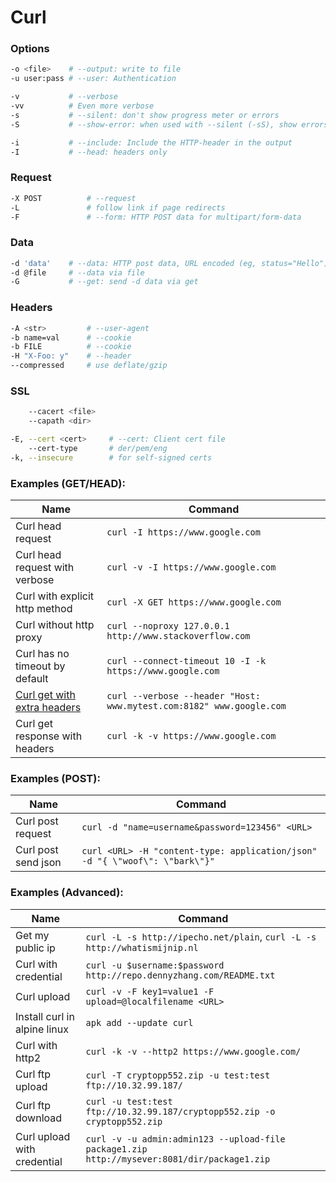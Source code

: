 # Curl

### Options <a href="#options-1" id="options-1"></a>

```bash
-o <file>    # --output: write to file
-u user:pass # --user: Authentication
```

```bash
-v           # --verbose
-vv          # Even more verbose
-s           # --silent: don't show progress meter or errors
-S           # --show-error: when used with --silent (-sS), show errors but no progress meter
```

```bash
-i           # --include: Include the HTTP-header in the output
-I           # --head: headers only
```

### Request <a href="#request" id="request"></a>

```bash
-X POST          # --request
-L               # follow link if page redirects
-F 	             # --form: HTTP POST data for multipart/form-data
```

### Data

```bash
-d 'data'    # --data: HTTP post data, URL encoded (eg, status="Hello")
-d @file     # --data via file
-G           # --get: send -d data via get
```

### Headers <a href="#headers" id="headers"></a>

```bash
-A <str>         # --user-agent
-b name=val      # --cookie
-b FILE          # --cookie
-H "X-Foo: y"    # --header
--compressed     # use deflate/gzip
```

### SSL <a href="#ssl" id="ssl"></a>

```bash
    --cacert <file>
    --capath <dir>
```

```bash
-E, --cert <cert>     # --cert: Client cert file
    --cert-type       # der/pem/eng
-k, --insecure        # for self-signed certs
```

### Examples (GET/HEAD):

| Name                                                                                                                                    | Command                                                              |
| --------------------------------------------------------------------------------------------------------------------------------------- | -------------------------------------------------------------------- |
| Curl head request                                                                                                                       | `curl -I https://www.google.com`                                     |
| Curl head request with verbose                                                                                                          | `curl -v -I https://www.google.com`                                  |
| Curl with explicit http method                                                                                                          | `curl -X GET https://www.google.com`                                 |
| Curl without http proxy                                                                                                                 | `curl --noproxy 127.0.0.1 http://www.stackoverflow.com`              |
| Curl has no timeout by default                                                                                                          | `curl --connect-timeout 10 -I -k https://www.google.com`             |
| [Curl get with extra headers](https://stackoverflow.com/questions/356705/how-to-send-a-header-using-a-http-request-through-a-curl-call) | `curl --verbose --header "Host: www.mytest.com:8182" www.google.com` |
| Curl get response with headers                                                                                                          | `curl -k -v https://www.google.com`                                  |

### Examples (POST):

| Name                | Command                                                                     |
| ------------------- | --------------------------------------------------------------------------- |
| Curl post request   | `curl -d "name=username&password=123456" <URL>`                             |
| Curl post send json | `curl <URL> -H "content-type: application/json" -d "{ \"woof\": \"bark\"}"` |

### Examples (Advanced):



| Name                         | Command                                                                                     |
| ---------------------------- | ------------------------------------------------------------------------------------------- |
| Get my public ip             | `curl -L -s http://ipecho.net/plain`, `curl -L -s http://whatismijnip.nl`                   |
| Curl with credential         | `curl -u $username:$password http://repo.dennyzhang.com/README.txt`                         |
| Curl upload                  | `curl -v -F key1=value1 -F upload=@localfilename <URL>`                                     |
| Install curl in alpine linux | `apk add --update curl`                                                                     |
| Curl with http2              | `curl -k -v --http2 https://www.google.com/`                                                |
| Curl ftp upload              | `curl -T cryptopp552.zip -u test:test ftp://10.32.99.187/`                                  |
| Curl ftp download            | `curl -u test:test ftp://10.32.99.187/cryptopp552.zip -o cryptopp552.zip`                   |
| Curl upload with credential  | `curl -v -u admin:admin123 --upload-file package1.zip http://mysever:8081/dir/package1.zip` |

